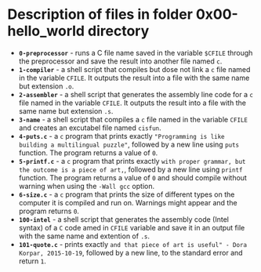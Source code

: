 # Description of files in folder 0x00-hello_world directory

- **`0-preprocessor`** - runs a C file name saved in the variable `$CFILE` through the preprocessor
and save the result into another file named `c`.
- **`1-compiler`** - a shell script that compiles but dose not link a `c` file named in
the variable `CFILE`. It outputs the result into a file with the same name but extension `.o`.
- **`2-assembler`** - a shell script that generates the assembly line code for a `c` file named in
the variable `CFILE`. It outputs the result into a file with the same name but extension `.s`.
- **`3-name`** - a shell script that compiles a `c` file named in the variable `CFILE` and creates
an excutabel file named `cisfun`.
- **`4-puts.c`** - a `c` program that prints exactly `"Programming is like building a multilingual puzzle"`, followed by a new line using `puts` function. The program returns a value of `0`.
- **`5-printf.c`** - a `c` program that prints exactly `with proper grammar, but the outcome is a piece of art,`, followed by a new line using `printf` function. The program returns a value of `0` and should compile without warning when using the `-Wall gcc` option.
- **`6-size.c`** - a `c` program that prints the size of different types on the computer it is compiled and run
on. Warnings might appear and the program returns `0`.
- **`100-intel`** - a shell script that generates the assembly code (Intel syntax) of a `C` code amed in `CFILE` variable and save it in an output file with the same name and extention of `.s`.
- **`101-quote.c`** - prints exactly `and that piece of art is useful" - Dora Korpar, 2015-10-19`, followed by a new line, to the standard error and return `1`.
